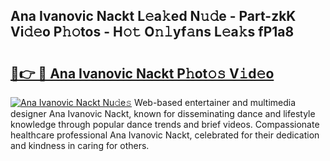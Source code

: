 ## Ana Ivanovic Nackt L𝚎a𝚔ed N𝚞𝚍e - Part-zkK Vi𝚍𝚎o P𝚑𝚘tos - H𝚘𝚝 O𝚗𝚕yf𝚊ns L𝚎a𝚔s fP1a8

# <h2><a href="http://kfbbz1.oniu.top/?m=Ana+Ivanovic+Nackt">🔗👉 🔴 Ana Ivanovic Nackt P𝚑ot𝚘𝚜 V𝚒d𝚎o</a></h2>

[![Ana Ivanovic Nackt Nu𝚍e𝚜](https://i.imgur.com/0qMVB7G.gif)](http://kfbbz1.oniu.top/?m=Ana+Ivanovic+Nackt)
Web-based entertainer and multimedia designer Ana Ivanovic Nackt, known for disseminating dance and lifestyle knowledge through popular dance trends and brief videos. Compassionate healthcare professional Ana Ivanovic Nackt, celebrated for their dedication and kindness in caring for others.  
